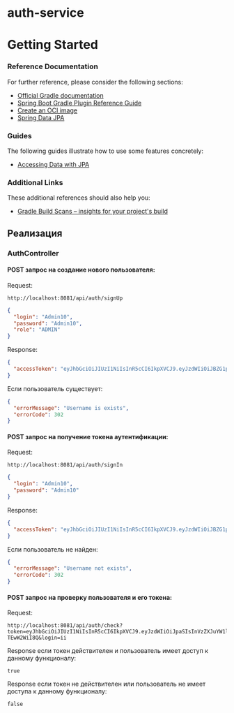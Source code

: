 # auth-service

# Getting Started

### Reference Documentation

For further reference, please consider the following sections:

* [Official Gradle documentation](https://docs.gradle.org)
* [Spring Boot Gradle Plugin Reference Guide](https://docs.spring.io/spring-boot/docs/3.2.2/gradle-plugin/reference/html/)
* [Create an OCI image](https://docs.spring.io/spring-boot/docs/3.2.2/gradle-plugin/reference/html/#build-image)
* [Spring Data JPA](https://docs.spring.io/spring-boot/docs/3.2.2/reference/htmlsingle/index.html#data.sql.jpa-and-spring-data)

### Guides

The following guides illustrate how to use some features concretely:

* [Accessing Data with JPA](https://spring.io/guides/gs/accessing-data-jpa/)

### Additional Links

These additional references should also help you:

* [Gradle Build Scans – insights for your project's build](https://scans.gradle.com#gradle)

## Реализация

### AuthController

#### POST запрос на создание нового пользователя:

Request:

```http request
http://localhost:8081/api/auth/signUp
```

```json
{
  "login": "Admin10",
  "password": "Admin10",
  "role": "ADMIN"
}
```

Response:

```json
{
  "accessToken": "eyJhbGciOiJIUzI1NiIsInR5cCI6IkpXVCJ9.eyJzdWIiOiJBZG1pbjEwIiwidXNlcm5hbWUiOiJBZG1pbjEwIiwicm9sZSI6IkFETUlOIiwiZXhwIjoxNzA5MTY1NzkwfQ.GuRAIDqD_PsJw048K9tp9ayLcX2Wg44R7kz2uosp8bg"
}
```

Если пользователь существует:

```json
{
  "errorMessage": "Username is exists",
  "errorCode": 302
}
```

#### POST запрос на получение токена аутентификации:

Request:

```http request
http://localhost:8081/api/auth/signIn
```

```json
{
  "login": "Admin10",
  "password": "Admin10"
}
```

Response:

```json
{
  "accessToken": "eyJhbGciOiJIUzI1NiIsInR5cCI6IkpXVCJ9.eyJzdWIiOiJBZG1pbjEwIiwidXNlcm5hbWUiOiJBZG1pbjEwIiwicm9sZSI6IkFETUlOIiwiZXhwIjoxNzA5MTY2MjA1fQ.JirTl6UuczKbtWt09kTgUIVwh3MKIPjfoMmkgo-SY-E"
}
```

Если пользователь не найден:

```json
{
  "errorMessage": "Username not exists",
  "errorCode": 302
}
```

#### POST запрос на проверку пользователя и его токена:

Request:

```http request
http://localhost:8081/api/auth/check?token=eyJhbGciOiJIUzI1NiIsInR5cCI6IkpXVCJ9.eyJzdWIiOiJpaSIsInVzZXJuYW1lIjoiaWkiLCJyb2xlIjoiU1VCU0NSSUJFUiIsImV4cCI6MTcwOTQ3ODAzOH0.h2h3MJaAliZQDaf86x5b9PWQAHKvlkYy-TEwW2WiI8Q&login=ii

```

Response если токен действителен и пользователь имеет доступ к данному функционалу:

```text
true
```

Response если токен не действителен или пользователь не имеет доступа к данному функционалу:

```text
false
```


